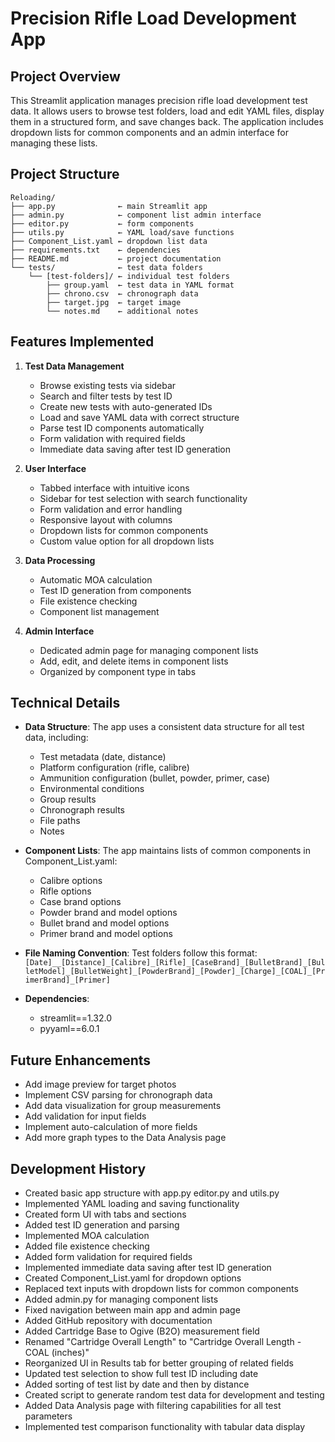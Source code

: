 # Precision Rifle Load Development App

## Project Overview
This Streamlit application manages precision rifle load development test data. It allows users to browse test folders, load and edit YAML files, display them in a structured form, and save changes back. The application includes dropdown lists for common components and an admin interface for managing these lists.

## Project Structure
```
Reloading/
├── app.py              ← main Streamlit app
├── admin.py            ← component list admin interface
├── editor.py           ← form components
├── utils.py            ← YAML load/save functions
├── Component_List.yaml ← dropdown list data
├── requirements.txt    ← dependencies
├── README.md           ← project documentation
└── tests/              ← test data folders
    └── [test-folders]/ ← individual test folders
        ├── group.yaml  ← test data in YAML format
        ├── chrono.csv  ← chronograph data
        ├── target.jpg  ← target image
        └── notes.md    ← additional notes
```

## Features Implemented
1. **Test Data Management**
   - Browse existing tests via sidebar
   - Search and filter tests by test ID
   - Create new tests with auto-generated IDs
   - Load and save YAML data with correct structure
   - Parse test ID components automatically
   - Form validation with required fields
   - Immediate data saving after test ID generation

2. **User Interface**
   - Tabbed interface with intuitive icons
   - Sidebar for test selection with search functionality
   - Form validation and error handling
   - Responsive layout with columns
   - Dropdown lists for common components
   - Custom value option for all dropdown lists

3. **Data Processing**
   - Automatic MOA calculation
   - Test ID generation from components
   - File existence checking
   - Component list management

4. **Admin Interface**
   - Dedicated admin page for managing component lists
   - Add, edit, and delete items in component lists
   - Organized by component type in tabs

## Technical Details
- **Data Structure**: The app uses a consistent data structure for all test data, including:
  - Test metadata (date, distance)
  - Platform configuration (rifle, calibre)
  - Ammunition configuration (bullet, powder, primer, case)
  - Environmental conditions
  - Group results
  - Chronograph results
  - File paths
  - Notes

- **Component Lists**: The app maintains lists of common components in Component_List.yaml:
  - Calibre options
  - Rifle options
  - Case brand options
  - Powder brand and model options
  - Bullet brand and model options
  - Primer brand and model options

- **File Naming Convention**: Test folders follow this format:
  `[Date]__[Distance]_[Calibre]_[Rifle]_[CaseBrand]_[BulletBrand]_[BulletModel]_[BulletWeight]_[PowderBrand]_[Powder]_[Charge]_[COAL]_[PrimerBrand]_[Primer]`

- **Dependencies**:
  - streamlit==1.32.0
  - pyyaml==6.0.1

## Future Enhancements
- Add image preview for target photos
- Implement CSV parsing for chronograph data
- Add data visualization for group measurements
- Add validation for input fields
- Implement auto-calculation of more fields
- Add more graph types to the Data Analysis page

## Development History
- Created basic app structure with app.py editor.py and utils.py
- Implemented YAML loading and saving functionality
- Created form UI with tabs and sections
- Added test ID generation and parsing
- Implemented MOA calculation
- Added file existence checking
- Added form validation for required fields
- Implemented immediate data saving after test ID generation
- Created Component_List.yaml for dropdown options
- Replaced text inputs with dropdown lists for common components
- Added admin.py for managing component lists
- Fixed navigation between main app and admin page
- Added GitHub repository with documentation
- Added Cartridge Base to Ogive (B2O) measurement field
- Renamed "Cartridge Overall Length" to "Cartridge Overall Length - COAL (inches)"
- Reorganized UI in Results tab for better grouping of related fields
- Updated test selection to show full test ID including date
- Added sorting of test list by date and then by distance
- Created script to generate random test data for development and testing
- Added Data Analysis page with filtering capabilities for all test parameters
- Implemented test comparison functionality with tabular data display
